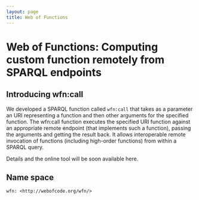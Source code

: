 ```yaml
---
layout: page
title: Web of Functions
---
```


Web of Functions: Computing custom function remotely from SPARQL endpoints
=================================================================

Introducing wfn:call
-------------------------------

We developed a SPARQL function called `wfn:call` that takes as a parameter an URI representing a function and then other arguments for the specified function.
The wfn:call function executes the specified URI function against an appropriate remote endpoint (that implements such a function), passing the arguments and getting the result back.
It allows interoperable remote invocation of functions (including high-order functions) from within a SPARQL query.

Details and the online tool will be soon available here.


Name space 
----------

    wfn: <http://webofcode.org/wfn/>
    
